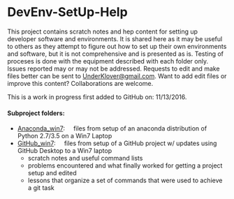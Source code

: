 # DevEnv-SetUp-Help

This project contains scratch notes and hep content for setting up developer software and environments.  It is shared here as it may be useful to others as they attempt to figure out how to set up their own environments and software, but it is not comprehensive and is presented as is.  Testing of proceses is done with the equipment described with each folder only.  Issues reported may or may not be addressed.  Requests to edit and make files better can be sent to UnderKlover@gmail.com.  Want to add edit files or improve this content?  Collaborations are welcome.

This is a work in progress first added to GitHub on:  11/13/2016.

#### Subproject folders:
- [Anaconda_win7](Anaconda_win7): &nbsp;&nbsp;&nbsp;&nbsp;files from setup of an anaconda distribution of Python 2.7/3.5 on a Win7 Laptop
- [GitHub_win7](GitHub_win7): &nbsp;&nbsp;&nbsp;&nbsp;files from setup of a GitHub project w/ updates using GitHub Desktop to a Win7 laptop
  - scratch notes and useful command lists
  - problems encountered and what finally worked for getting a project setup and edited
  - lessons that organize a set of commands that were used to achieve a git task

